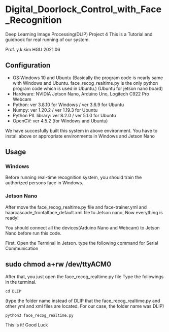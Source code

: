 # Digital_Doorlock_Control_with_Face_Recognition
Deep Learning Image Processing(DLIP) Project 4 
This is a Tutorial and guidbook for real running of our system.

Prof. y.k.kim 
HGU
2021.06

## Configuration
+ OS:Windows 10 and Ubuntu 
(Basically the program code is nearly same with Windows and Ubuntu. face_recog_realtime.py is the only python program code which is used in Ubuntu.)
(Ubuntu for jetson nano board)
+ Hardware: NVIDIA Jetson Nano, Arduino Uno, Logitech C922 Pro Webcam
+ Python: ver 3.8.10 for Windows / ver 3.6.9 for Ubuntu
+ Numpy: ver 1.20.2 / ver 1.19.3 for Ubuntu
+ Python PIL library: ver 8.2.0 / ver 5.1.0 for Ubuntu
+ OpenCV: ver 4.5.2 (for Windows and Ubuntu)

We have succesfully built this system in above environment. You have to install above or appropriate environments in Windows and Jetson Nano

## Usage

### Windows
Before running real-time recognition system, you should train the authorized persons face in Windows. 


### Jetson Nano 
After move the face_recog_realtime.py file and face-trainer.yml and haarcascade_frontalface_default.xml file to Jetson nano,
Now everything is ready!

You should connect all the devices(Arduino Nano and Webcam) to Jetson Nano before run this code.

First, Open the Terminal in Jetson. type the following command for Serial Communication

## sudo chmod a+rw /dev/ttyACM0
After that, you just open the face_recog_realtime.py file
Type the followings in the terminal.



    cd DLIP
    
    
    
(type the folder name instead of DLIP that the face_recog_realtime.py and other yml and xml files are located. For our case, the folder name was DLIP)



    python3 face_recog_realtime.py 
    
    
    
This is it! 
Good Luck
